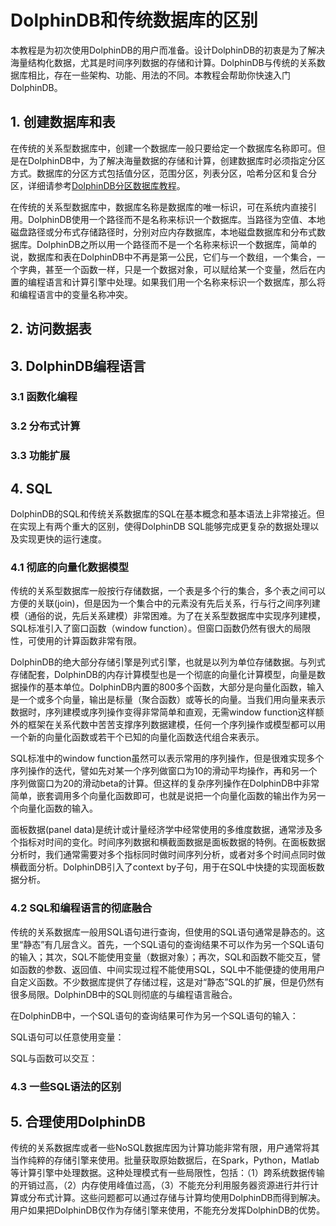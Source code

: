 # DolphinDB和传统数据库的区别

本教程是为初次使用DolphinDB的用户而准备。设计DolphinDB的初衷是为了解决海量结构化数据，尤其是时间序列数据的存储和计算。DolphinDB与传统的关系数据库相比，存在一些架构、功能、用法的不同。本教程会帮助你快速入门DolphinDB。

## 1. 创建数据库和表

在传统的关系型数据库中，创建一个数据库一般只要给定一个数据库名称即可。但是在DolphinDB中，为了解决海量数据的存储和计算，创建数据库时必须指定分区方式。数据库的分区方式包括值分区，范围分区，列表分区，哈希分区和复合分区，详细请参考[DolphinDB分区数据库教程](https://github.com/dolphindb/Tutorials_CN/blob/master/database.md)。

在传统的关系型数据库中，数据库名称是数据库的唯一标识，可在系统内直接引用。DolphinDB使用一个路径而不是名称来标识一个数据库。当路径为空值、本地磁盘路径或分布式存储路径时，分别对应内存数据库，本地磁盘数据库和分布式数据库。DolphinDB之所以用一个路径而不是一个名称来标识一个数据库，简单的说，数据库和表在DolphinDB中不再是第一公民，它们与一个数组，一个集合，一个字典，甚至一个函数一样，只是一个数据对象，可以赋给某一个变量，然后在内置的编程语言和计算引擎中处理。如果我们用一个名称来标识一个数据库，那么将和编程语言中的变量名称冲突。

## 2. 访问数据表


## 3. DolphinDB编程语言


### 3.1 函数化编程

### 3.2 分布式计算

### 3.3 功能扩展

## 4. SQL

DolphinDB的SQL和传统关系数据库的SQL在基本概念和基本语法上非常接近。但在实现上有两个重大的区别，使得DolphinDB SQL能够完成更复杂的数据处理以及实现更快的运行速度。

### 4.1 彻底的向量化数据模型

传统的关系型数据库一般按行存储数据，一个表是多个行的集合，多个表之间可以方便的关联(join)，但是因为一个集合中的元素没有先后关系，行与行之间序列建模（通俗的说，先后关系建模）非常困难。为了在关系型数据库中实现序列建模，SQL标准引入了窗口函数（window function）。但窗口函数仍然有很大的局限性，可使用的计算函数非常有限。

DolphinDB的绝大部分存储引擎是列式引擎，也就是以列为单位存储数据。与列式存储配套，DolphinDB的内存计算模型也是一个彻底的向量化计算模型，向量是数据操作的基本单位。DolphinDB内置的800多个函数，大部分是向量化函数，输入是一个或多个向量，输出是标量（聚合函数）或等长的向量。当我们用向量来表示数据时，序列建模或序列操作变得非常简单和直观，无需window function这样额外的框架在关系代数中苦苦支撑序列数据建模，任何一个序列操作或模型都可以用一个新的向量化函数或若干个已知的向量化函数迭代组合来表示。

SQL标准中的window function虽然可以表示常用的序列操作，但是很难实现多个序列操作的迭代，譬如先对某一个序列做窗口为10的滑动平均操作，再和另一个序列做窗口为20的滑动beta的计算。但这样的复杂序列操作在DolphinDB中非常简单，嵌套调用多个向量化函数即可，也就是说把一个向量化函数的输出作为另一个向量化函数的输入。

面板数据(panel data)是统计或计量经济学中经常使用的多维度数据，通常涉及多个指标对时间的变化。时间序列数据和横截面数据是面板数据的特例。在面板数据分析时，我们通常需要对多个指标同时做时间序列分析，或者对多个时间点同时做横截面分析。DolphinDB引入了context by子句，用于在SQL中快捷的实现面板数据分析。

### 4.2 SQL和编程语言的彻底融合

传统的关系数据库一般用SQL语句进行查询，但使用的SQL语句通常是静态的。这里“静态”有几层含义。首先，一个SQL语句的查询结果不可以作为另一个SQL语句的输入；其次，SQL不能使用变量（数据对象）；再次，SQL和函数不能交互，譬如函数的参数、返回值、中间实现过程不能使用SQL，SQL中不能便捷的使用用户自定义函数。不少数据库提供了存储过程，这是对“静态”SQL的扩展，但是仍然有很多局限。DolphinDB中的SQL则彻底的与编程语言融合。

在DolphinDB中，一个SQL语句的查询结果可作为另一个SQL语句的输入：



SQL语句可以任意使用变量：



SQL与函数可以交互：




### 4.3 一些SQL语法的区别



## 5. 合理使用DolphinDB

传统的关系数据库或者一些NoSQL数据库因为计算功能非常有限，用户通常将其当作纯粹的存储引擎来使用。批量获取原始数据后，在Spark，Python，Matlab等计算引擎中处理数据。这种处理模式有一些局限性，包括：（1）跨系统数据传输的开销过高，（2）内存使用峰值过高，（3）不能充分利用服务器资源进行并行计算或分布式计算。这些问题都可以通过存储与计算均使用DolphinDB而得到解决。用户如果把DolphinDB仅作为存储引擎来使用，不能充分发挥DolphinDB的优势。


